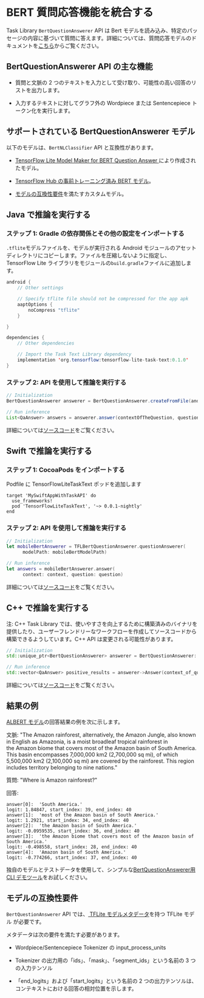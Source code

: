 # BERT 質問応答機能を統合する

Task Library `BertQuestionAnswerer` API は Bert モデルを読み込み、特定のパッセージの内容に基づいて質問に答えます。詳細については、質問応答モデルのドキュメントを<a href="../../models/bert_qa/overview.md">こちら</a>からご覧ください。

## BertQuestionAnswerer API の主な機能

- 質問と文脈の 2 つのテキストを入力として受け取り、可能性の高い回答のリストを出力します。

- 入力するテキストに対してグラフ外の <a>Wordpiece </a> または <a>Sentencepiece</a> トークン化を実行します。

## サポートされている BertQuestionAnswerer モデル

以下のモデルは、`BertNLClassifier` API と互換性があります。

- [TensorFlow Lite Model Maker for BERT Question Answer ](https://www.tensorflow.org/lite/tutorials/model_maker_question_answer)により作成されたモデル。

- [TensorFlow Hub の事前トレーニング済み BERT モデル](https://tfhub.dev/tensorflow/collections/lite/task-library/bert-question-answerer/1)。

- [モデルの互換性要件](#model-compatibility-requirements)を満たすカスタムモデル。

## Java で推論を実行する

### ステップ 1: Gradle の依存関係とその他の設定をインポートする

`.tflite`モデルファイルを、モデルが実行される Android モジュールのアセットディレクトリにコピーします。ファイルを圧縮しないように指定し、TensorFlow Lite ライブラリをモジュールの`build.gradle`ファイルに追加します。

```java
android {
    // Other settings

    // Specify tflite file should not be compressed for the app apk
    aaptOptions {
        noCompress "tflite"
    }

}

dependencies {
    // Other dependencies

    // Import the Task Text Library dependency
    implementation 'org.tensorflow:tensorflow-lite-task-text:0.1.0'
}
```

### ステップ 2: API を使用して推論を実行する

```java
// Initialization
BertQuestionAnswerer answerer = BertQuestionAnswerer.createFromFile(androidContext, modelFile);

// Run inference
List<QaAnswer> answers = answerer.answer(contextOfTheQuestion, questionToAsk);
```

詳細については[ソースコード](https://github.com/tensorflow/tflite-support/blob/master/tensorflow_lite_support/java/src/java/org/tensorflow/lite/task/text/qa/BertQuestionAnswerer.java)をご覧ください。

## Swift で推論を実行する

### ステップ 1: CocoaPods をインポートする

Podfile に TensorFlowLiteTaskText ポッドを追加します

```
target 'MySwiftAppWithTaskAPI' do
  use_frameworks!
  pod 'TensorFlowLiteTaskText', '~> 0.0.1-nightly'
end
```

### ステップ 2: API を使用して推論を実行する

```swift
// Initialization
let mobileBertAnswerer = TFLBertQuestionAnswerer.questionAnswerer(
      modelPath: mobileBertModelPath)

// Run inference
let answers = mobileBertAnswerer.answer(
      context: context, question: question)
```

詳細については[ソースコード](https://github.com/tensorflow/tflite-support/blob/master/tensorflow_lite_support/cc/task/text/qa/bert_question_answerer.h)をご覧ください。

## C++ で推論を実行する

注: C++ Task Library では、使いやすさを向上するために構築済みのバイナリを提供したり、ユーザーフレンドリーなワークフローを作成してソースコードから構築できるようしています。C++ API は変更される可能性があります。

```c++
// Initialization
std::unique_ptr<BertQuestionAnswerer> answerer = BertQuestionAnswerer::CreateFromFile(model_file).value();

// Run inference
std::vector<QaAnswer> positive_results = answerer->Answer(context_of_question, question_to_ask);
```

詳細については[ソースコード](https://github.com/tensorflow/tflite-support/blob/master/tensorflow_lite_support/cc/task/text/qa/bert_question_answerer.h)をご覧ください。

## 結果の例

[ALBERT モデル](https://tfhub.dev/tensorflow/lite-model/albert_lite_base/squadv1/1)の回答結果の例を次に示します。

文脈: "The Amazon rainforest, alternatively, the Amazon Jungle, also known in English as Amazonia, is a moist broadleaf tropical rainforest in the Amazon biome that covers most of the Amazon basin of South America. This basin encompasses 7,000,000 km2 (2,700,000 sq mi), of which 5,500,000 km2 (2,100,000 sq mi) are covered by the rainforest. This region includes territory belonging to nine nations."

質問: "Where is Amazon rainforest?"

回答:

```
answer[0]:  'South America.'
logit: 1.84847, start_index: 39, end_index: 40
answer[1]:  'most of the Amazon basin of South America.'
logit: 1.2921, start_index: 34, end_index: 40
answer[2]:  'the Amazon basin of South America.'
logit: -0.0959535, start_index: 36, end_index: 40
answer[3]:  'the Amazon biome that covers most of the Amazon basin of South America.'
logit: -0.498558, start_index: 28, end_index: 40
answer[4]:  'Amazon basin of South America.'
logit: -0.774266, start_index: 37, end_index: 40
```

独自のモデルとテストデータを使用して、シンプルな[BertQuestionAnswerer用 CLI デモツール](https://github.com/tensorflow/tflite-support/blob/master/tensorflow_lite_support/examples/task/text/desktop/README.md#bert-question-answerer)をお試しください。

## モデルの互換性要件

`BertQuestionAnswerer` API では、[ TFLite モデルメタデータ](../../convert/metadata.md)を持つ TFLite モデル が必要です。

メタデータは次の要件を満たす必要があります。

- Wordpiece/Sentencepiece Tokenizer の input_process_units

- Tokenizer の出力用の「ids」、「mask」、「segment_ids」という名前の 3 つの入力テンソル

- 「end_logits」および「start_logits」という名前の 2 つの出力テンソルは、コンテキストにおける回答の相対位置を示します。
